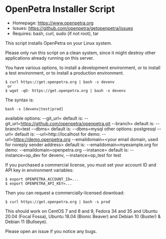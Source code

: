 OpenPetra Installer Script
==========================

* Homepage: https://www.openpetra.org
* Issues:   https://github.com/openpetra/getopenpetra/issues
* Requires: bash, curl, sudo (if not root), tar

This script installs OpenPetra on your Linux system.

Please only run this script on a clean system, since it might destroy
other applications already running on this server.

You have various options, to install a development environment, or to 
install a test environment, or to install a production environment.

	$ curl https://get.openpetra.org | bash -s devenv
	 or
	$ wget -qO- https://get.openpetra.org | bash -s devenv

The syntax is:

	bash -s [devenv|test|prod]

available options:
     --git_url=<http git url>
            default is: --git_url=https://github.com/openpetra/openpetra.git
     --branch=<branchname>
            default is: --branch=test
     --dbms=<dbms>
            default is: --dbms=mysql
            other options: postgresql
     --url=<outside url>
            default is: --url=http://localhost
            for demo: --url=https://demo.openpetra.org
     --emaildomain=<your email domain, used for noreply sender address>
            default is: --emaildomain=myexample.org
            for demo: --emaildomain=openpetra.org
     --instance=<instance>
            default is: --instance=op_dev for devenv, --instance=op_test for test

If you purchased a commercial license, you must set your account
ID and API key in environment variables:

	$ export OPENPETRA_ACCOUNT_ID=...
	$ export OPENPETRA_API_KEY=...

Then you can request a commercially-licensed download:

	$ curl https://get.openpetra.org | bash -s prod

This should work on CentOS 7 and 8 and 9, Fedora 34 and 35
and Ubuntu 20.04 (Focal Fossa), Ubuntu 18.04 (Bionic Beaver)
and Debian 10 (Buster) & Debian 11 (Bullseye).

Please open an issue if you notice any bugs.
